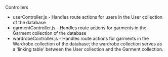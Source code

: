 Controllers

- userController.js - Handles route actions for users in the User collection of the database
- garmentController.js - Handles route actions for garments in the Garment collection of the database
- wardrobeController.js - Handles route actions for garments in the Wardrobe collection of the database; the wardrobe collection serves as a 'linking table' between the User collection and the Garment collection.